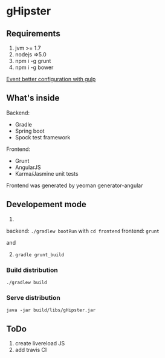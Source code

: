 # gHipster

## Requirements

  1. jvm >= 1.7
  2. nodejs =>5.0
  3. npm i -g grunt
  4. npm i -g bower


  [Event better configuration with gulp](https://michael-bull.com/blog/2015/09/29/deployment-ready-websites-with-spring-boot)

## What's inside

 Backend:
  * Gradle
  * Spring boot
  * Spock test framework

Frontend:
  * Grunt
  * AngularJS
  * Karma/Jasmine unit tests

Frontend was generated by yeoman generator-angular


## Developement mode

  1.
  backend: `./gradlew bootRun`
  with `cd frontend`
  frontend: `grunt`

  and

  2. `gradle grunt_build`


### Build distribution

  `./gradlew build`

### Serve distribution

  `java -jar build/libs/gHipster.jar`


## ToDo

1. create livereload JS 
2. add travis CI 
